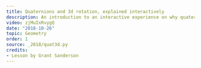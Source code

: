```yaml
---
title: Quaternions and 3d rotation, explained interactively
description: An introduction to an interactive experience on why quaternions describe 3d rotations
video: zjMuIxRvygQ
date: "2018-10-26"
topic: Geometry
order: 1
source: _2018/quat3d.py
credits:
- Lesson by Grant Sanderson
---
```

